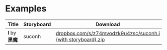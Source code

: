 # Examples

<table><thead><tr><th width="166">Title</th><th width="150">Storyboard</th><th>Download</th></tr></thead><tbody><tr><td><strong>I</strong> by <strong>黒魔</strong></td><td>suconh</td><td><a href="https://www.dropbox.com/s/z74mvodzk9u4zsc/suconh.i%20(with%20storyboard).zip?dl=0">dropbox.com/s/z74mvodzk9u4zsc/suconh.i (with storyboard).zip</a></td></tr></tbody></table>

